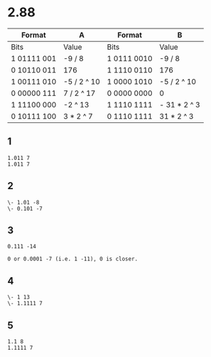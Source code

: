 # 2.88

| Format      | A           | Format      | B            |
| ----------- | ----------- | ----------- | ------------ |
| Bits        | Value       | Bits        | Value        |
| 1 01111 001 | -9 / 8      | 1 0111 0010 | -9 / 8       |
| 0 10110 011 | 176         | 1 1110 0110 | 176          |
| 1 00111 010 | -5 / 2 ^ 10 | 1 0000 1010 | -5 / 2 ^ 10  |
| 0 00000 111 | 7 / 2 ^ 17  | 0 0000 0000 | 0            |
| 1 11100 000 | -2 ^ 13     | 1 1110 1111 | - 31 * 2 ^ 3 |
| 0 10111 100 | 3 * 2 ^ 7   | 0 1110 1111 | 31 * 2 ^ 3   |

## 1

    1.011 7
    1.011 7

## 2

    \- 1.01 -8
    \- 0.101 -7

## 3

    0.111 -14

    0 or 0.0001 -7 (i.e. 1 -11), 0 is closer.

## 4

    \- 1 13
    \- 1.1111 7

## 5

    1.1 8
    1.1111 7
